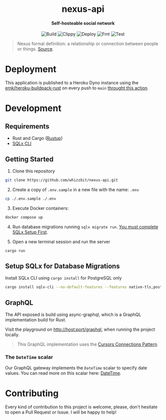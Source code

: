 <div align="center">
  <h1>nexus-api</h1>
  <h4 align="center">Self-hosteable social network</h4>
</div>

<div align="center">

![Build](https://github.com/whizzbit/nexus-api/workflows/build/badge.svg)
![Clippy](https://github.com/whizzbit/nexus-api/workflows/clippy/badge.svg)
![Deploy](https://github.com/whizzbit/nexus-api/workflows/deploy/badge.svg)
![Fmt](https://github.com/whizzbit/nexus-api/workflows/fmt/badge.svg)
![Test](https://github.com/whizzbit/nexus-api/workflows/test/badge.svg)

</div>

>  Nexus formal definition: a relationship or connection between people or things. [Source][5].

# Deployment

This application is published to a Heroku Dyno instance using the
[emk/heroku-buildpack-rust][6] on every push to `main` [throught this action][7].

# Development

## Requirements

- Rust and Cargo ([Rustup](https://rustup.rs))
- [SQLx CLI](#setup-sqlx-for-database-migrations)

## Getting Started

1. Clone this repository

```bash
git clone https://github.com/whizzbit/nexus-api.git
```

2. Create a copy of `.env.sample` in a new file with the name: `.env`

```bash
cp ./.env.sample ./.env
```

3. Execute Docker containers:


```bash
docker compose up
```

4. Run database migrations running `sqlx migrate run`. [You must complete SQLx Setup First](#setup-sqlx-for-database-migrations).

5. Open a new terminal session and run the server

```bash
cargo run
```

## Setup SQLx for Database Migrations

Install SQLx CLI using `cargo install` for PostgreSQL only

```bash
cargo install sqlx-cli --no-default-features --features native-tls,postgres
```

## GraphQL

The API exposed is build using async-graphql, which is a GraphQL implementation
build for Rust.

Visit the playground on [http://host:port/graphql][3], when running
the project locally.

> This GraphQL implementation uses the [Cursors Connections Pattern][2].

### The `DateTime` scalar

Our GraphQL gateway implements the `DateTime` scalar to specify date values.
You can read more on this scalar here: [DateTime][1].

# Contributing

Every kind of contribution to this project is welcome, please, don't hesitate
to open a Pull Request or Issue. I will be happy to help!

[1]: https://www.graphql-scalars.com/date-time/#only-date-time
[2]: https://relay.dev/graphql/connections.htm
[3]: http://0.0.0.0:7878/graphql
[4]: https://askubuntu.com/a/713442
[5]: https://www.merriam-webster.com/dictionary/nexus
[6]: https://github.com/emk/heroku-buildpack-rust.git
[7]: https://github.com/whizzbit/nexus-api/blob/main/.github/workflows/deploy.yml

